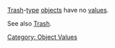 [Trash](:Category:_Trash "wikilink")-[type](:Category:_Object_Types "wikilink")
[objects](:Category:_Objects "wikilink") have no
[values](:Category:_Object_Values "wikilink").

See also [Trash](:Category:_Trash "wikilink").

[Category: Object Values](Category:_Object_Values "wikilink")
